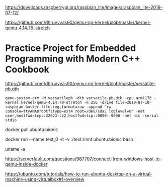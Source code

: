 https://downloads.raspberrypi.org/raspbian_lite/images/raspbian_lite-2019-07-12/

https://github.com/dhruvvyas90/qemu-rpi-kernel/blob/master/kernel-qemu-4.14.79-stretch

# Practice Project for Embedded Programming with Modern C++ Cookbook

https://github.com/dhruvvyas90/qemu-rpi-kernel/blob/master/versatile-pb.dtb

```
qemu-system-arm -M versatilepb -dtb versatile-pb.dtb -cpu arm1176 -kernel kernel-qemu-4.14.79-stretch -m 256 -drive file=2019-07-10-raspbian-buster-lite.img,format=raw -append "rw console=ttyAMA0rootfstype=ext4 root=/dev/sda2 loglevel=8" -net user,hostfwd=tcp::22023-:22,hostfwd=tcp::9090-:9090 -net nic -serial stdio
```


docker pull ubuntu:bionic

docker run --name test_0 -it -v ./test:/mnt ubuntu:bionic bash

uname -a

https://serverfault.com/questions/987707/connect-from-windows-host-to-qemu-inside-docker

https://ubuntu.com/tutorials/how-to-run-ubuntu-desktop-on-a-virtual-machine-using-virtualbox#1-overview